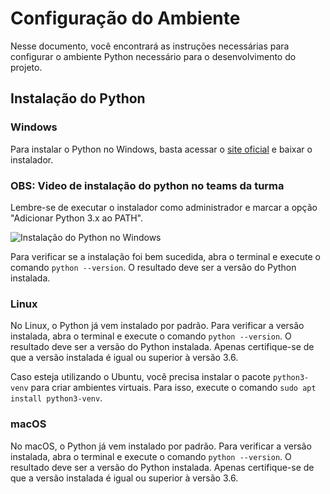 # Configuração do Ambiente

Nesse documento, você encontrará as instruções necessárias para configurar o ambiente Python necessário para o desenvolvimento do projeto.

## Instalação do Python

### Windows

Para instalar o Python no Windows, basta acessar o [site oficial](https://www.python.org/downloads/windows/) e baixar o instalador.

### OBS: Video de instalação do python no teams da turma

Lembre-se de executar o instalador como administrador e marcar a opção "Adicionar Python 3.x ao PATH".

![Instalação do Python no Windows](./imgs/assistente-instalacao-python-windows.png)

Para verificar se a instalação foi bem sucedida, abra o terminal e execute o comando `python --version`. O resultado deve ser a versão do Python instalada.

### Linux

No Linux, o Python já vem instalado por padrão. Para verificar a versão instalada, abra o terminal e execute o comando `python --version`. O resultado deve ser a versão do Python instalada. Apenas certifique-se de que a versão instalada é igual ou superior à versão 3.6.

Caso esteja utilizando o Ubuntu, você precisa instalar o pacote `python3-venv` para criar ambientes virtuais. Para isso, execute o comando `sudo apt install python3-venv`.

### macOS

No macOS, o Python já vem instalado por padrão. Para verificar a versão instalada, abra o terminal e execute o comando `python --version`. O resultado deve ser a versão do Python instalada. Apenas certifique-se de que a versão instalada é igual ou superior à versão 3.6.
